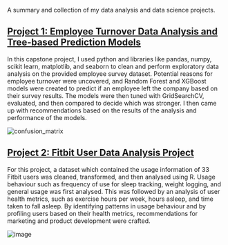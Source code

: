 A summary and collection of my data analysis and data science projects.

## [Project 1: Employee Turnover Data Analysis and  Tree-based Prediction Models](https://github.com/Montichiari/Employee-Turnover-Data-Analysis-and-Prediction-Model-Project)
In this capstone project, I used python and libraries like pandas, numpy, scikit learn, matplotlib, and seaborn to clean and perform exploratory data analysis on the provided employee survey dataset. Potential reasons for employee turnover were uncovered, and Random Forest and XGBoost models were created to predict if an employee left the company based on their survey results. The models were then tuned with GridSearchCV, evaluated, and then compared to decide which was stronger. I then came up with recommendations based on the results of the analysis and performance of the models.

![confusion_matrix](https://github.com/Montichiari/Employee-Turnover-Data-Analysis-and-Prediction-Model-Project/assets/124030799/3d6f1295-bc1e-4039-ac12-3caa298709f4)


## [Project 2: Fitbit User Data Analysis Project](https://github.com/Montichiari/Fitbit-User-Data-Analysis-Project)
For this project, a dataset which contained the usage information of 33 Fitbit users was cleaned, transformed, and then analysed using R. Usage behaviour such as frequency of use for sleep tracking, weight logging, and general usage was first analysed. This was followed by an analysis of user health metrics, such as exercise hours per week, hours asleep, and time taken to fall asleep. By identifying patterns in usage behaviour and by profiling users based on their health metrics, recommendations for marketing and product development were crafted.


![image](https://github.com/Montichiari/Bellabeat-Data-Analysis-Project/assets/124030799/d5bae588-4553-4314-aff9-763d33c09da3)
